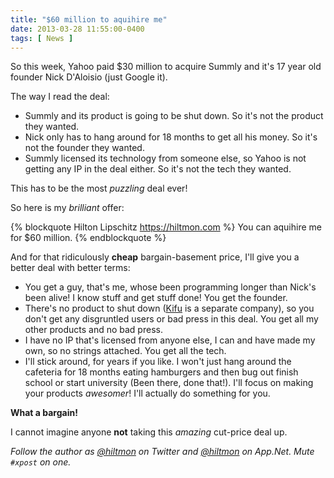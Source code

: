 ```yaml
---
title: "$60 million to aquihire me"
date: 2013-03-28 11:55:00-0400
tags: [ News ]
---
```


So this week, Yahoo paid $30 million to acquire Summly and it's 17 year old founder Nick D'Aloisio (just Google it).

The way I read the deal:

* Summly and its product is going to be shut down.  <span class="light">So it's not the product they wanted.</span>
* Nick only has to hang around for 18 months to get all his money.  <span class="light">So it's not the founder they wanted.</span>
* Summly licensed its technology from someone else, so Yahoo is not getting any IP in the deal either.  <span class="light">So it's not the tech they wanted.</span>

This has to be the most *puzzling* deal ever!

So here is my *brilliant* offer:

{% blockquote Hilton Lipschitz https://hiltmon.com %}
You can aquihire me for $60 million.
{% endblockquote %}

And for that ridiculously **cheap** bargain-basement price, I'll give you a better deal with better terms:

* You get a guy, that's me, whose been programming longer than Nick's been alive! I know stuff and get stuff done!  <span class="light">You get the founder.</span>
* There's no product to shut down ([Kifu](http://www.kifuapp.com) is a separate company), so you don't get any disgruntled users or bad press in this deal.  <span class="light">You get all my other products and no bad press.</span>
* I have no IP that's licensed from anyone else, I can and have made my own, so no strings attached.  <span class="light">You get all the tech.</span>
* I'll stick around, for years if you like. I won't just hang around the cafeteria for 18 months eating hamburgers and then bug out finish school or start university (Been there, done that!). I'll focus on making your products *awesomer*!  <span class="light">I'll actually do something for you.</span>

**What a bargain!**

I cannot imagine anyone **not** taking this *amazing* cut-price deal up.

*Follow the author as [@hiltmon](https://twitter.com/hiltmon) on Twitter and [@hiltmon](http://alpha.app.net/hiltmon) on App.Net. Mute `#xpost` on one.*
